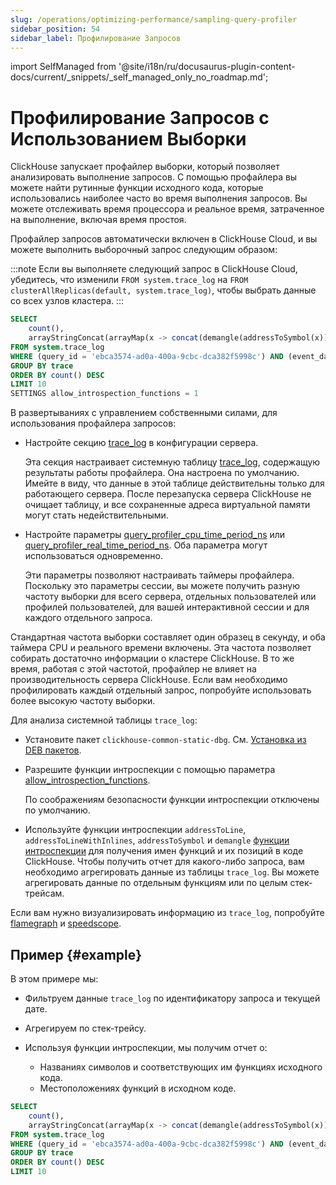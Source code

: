 ```yaml
---
slug: /operations/optimizing-performance/sampling-query-profiler
sidebar_position: 54
sidebar_label: Профилирование Запросов
---
```

import SelfManaged from '@site/i18n/ru/docusaurus-plugin-content-docs/current/_snippets/_self_managed_only_no_roadmap.md';


# Профилирование Запросов с Использованием Выборки

ClickHouse запускает профайлер выборки, который позволяет анализировать выполнение запросов. С помощью профайлера вы можете найти рутинные функции исходного кода, которые использовались наиболее часто во время выполнения запросов. Вы можете отслеживать время процессора и реальное время, затраченное на выполнение, включая время простоя.

Профайлер запросов автоматически включен в ClickHouse Cloud, и вы можете выполнить выборочный запрос следующим образом:

:::note Если вы выполняете следующий запрос в ClickHouse Cloud, убедитесь, что изменили `FROM system.trace_log` на `FROM clusterAllReplicas(default, system.trace_log)`, чтобы выбрать данные со всех узлов кластера.
:::

``` sql
SELECT
    count(),
    arrayStringConcat(arrayMap(x -> concat(demangle(addressToSymbol(x)), '\n    ', addressToLine(x)), trace), '\n') AS sym
FROM system.trace_log
WHERE (query_id = 'ebca3574-ad0a-400a-9cbc-dca382f5998c') AND (event_date = today())
GROUP BY trace
ORDER BY count() DESC
LIMIT 10
SETTINGS allow_introspection_functions = 1
```

В развертываниях с управлением собственными силами, для использования профайлера запросов:

- Настройте секцию [trace_log](../../operations/server-configuration-parameters/settings.md#trace_log) в конфигурации сервера.

    Эта секция настраивает системную таблицу [trace_log](/operations/system-tables/trace_log), содержащую результаты работы профайлера. Она настроена по умолчанию. Имейте в виду, что данные в этой таблице действительны только для работающего сервера. После перезапуска сервера ClickHouse не очищает таблицу, и все сохраненные адреса виртуальной памяти могут стать недействительными.

- Настройте параметры [query_profiler_cpu_time_period_ns](../../operations/settings/settings.md#query_profiler_cpu_time_period_ns) или [query_profiler_real_time_period_ns](../../operations/settings/settings.md#query_profiler_real_time_period_ns). Оба параметра могут использоваться одновременно.

    Эти параметры позволяют настраивать таймеры профайлера. Поскольку это параметры сессии, вы можете получить разную частоту выборки для всего сервера, отдельных пользователей или профилей пользователей, для вашей интерактивной сессии и для каждого отдельного запроса.

Стандартная частота выборки составляет один образец в секунду, и оба таймера CPU и реального времени включены. Эта частота позволяет собирать достаточно информации о кластере ClickHouse. В то же время, работая с этой частотой, профайлер не влияет на производительность сервера ClickHouse. Если вам необходимо профилировать каждый отдельный запрос, попробуйте использовать более высокую частоту выборки.

Для анализа системной таблицы `trace_log`:

- Установите пакет `clickhouse-common-static-dbg`. См. [Установка из DEB пакетов](../../getting-started/install.md#install-from-deb-packages).

- Разрешите функции интроспекции с помощью параметра [allow_introspection_functions](../../operations/settings/settings.md#allow_introspection_functions).

    По соображениям безопасности функции интроспекции отключены по умолчанию.

- Используйте функции интроспекции `addressToLine`, `addressToLineWithInlines`, `addressToSymbol` и `demangle` [функции интроспекции](../../sql-reference/functions/introspection.md) для получения имен функций и их позиций в коде ClickHouse. Чтобы получить отчет для какого-либо запроса, вам необходимо агрегировать данные из таблицы `trace_log`. Вы можете агрегировать данные по отдельным функциям или по целым стек-трейсам.

Если вам нужно визуализировать информацию из `trace_log`, попробуйте [flamegraph](/interfaces/third-party/gui#clickhouse-flamegraph) и [speedscope](https://github.com/laplab/clickhouse-speedscope).

## Пример {#example}

В этом примере мы:

- Фильтруем данные `trace_log` по идентификатору запроса и текущей дате.

- Агрегируем по стек-трейсу.

- Используя функции интроспекции, мы получим отчет о:

    - Названиях символов и соответствующих им функциях исходного кода.
    - Местоположениях функций в исходном коде.

<!-- -->

``` sql
SELECT
    count(),
    arrayStringConcat(arrayMap(x -> concat(demangle(addressToSymbol(x)), '\n    ', addressToLine(x)), trace), '\n') AS sym
FROM system.trace_log
WHERE (query_id = 'ebca3574-ad0a-400a-9cbc-dca382f5998c') AND (event_date = today())
GROUP BY trace
ORDER BY count() DESC
LIMIT 10
```
